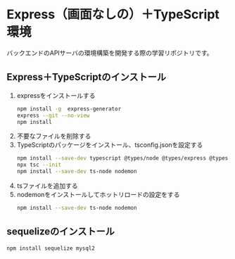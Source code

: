 # Express（画面なしの）＋TypeScript環境

バックエンドのAPIサーバの環境構築を開発する際の学習リポジトリです。

## Express＋TypeScriptのインストール

1. expressをインストールする
    ```bash
    npm install -g  express-generator
    express --git --no-view  
    npm install
    ```
2. 不要なファイルを削除する
3. TypeScriptのパッケージをインストール、tsconfig.jsonを設定する
    ```bash
    npm install --save-dev typescript @types/node @types/express @types/debug
    npx tsc --init
    npm install --save-dev ts-node nodemon
    ```
4. tsファイルを追加する
5. nodemonをインストールしてホットリロードの設定をする
    ```bash
    npm install --save-dev ts-node nodemon
    ```

## sequelizeのインストール

```bash
npm install sequelize mysql2
```
